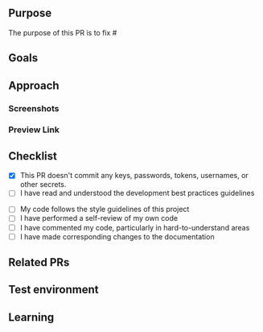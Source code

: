 ## Purpose
<!--- Describe the problems, issues, or needs driving this feature/fix and include links to related issues -->
The purpose of this PR is to fix #<issue-number>

## Goals
<!---  Describe the solutions that this feature/fix will introduce to resolve the problems described above -->

## Approach
<!--- Describe how you are implementing the solutions. Include a link to a Markdown file or Google doc if the feature write-up is too long to paste here. -->

### Screenshots
<!---  Include an animated GIF or screenshot if the change affects the UI.  -->
  
### Preview Link
<!---  Publish your project to github pages and add the preview link  -->
<!---  go to repo settings > options > git hub pages  > chose master branch > navigate to https://{username}.github.io/{repo-name}  -->

##  Checklist
- [x] This PR doesn't commit any keys, passwords, tokens, usernames, or other secrets.
- [ ] I have read and understood the development best practices guidelines 
<!---  Visit https://github.com/sef-global/sef-site/blob/master/CONTRIBUTING.md  -->
- [ ] My code follows the style guidelines of this project
- [ ] I have performed a self-review of my own code
- [ ] I have commented my code, particularly in hard-to-understand areas
- [ ] I have made corresponding changes to the documentation

## Related PRs
<!--- List any other related PRs --> 

## Test environment
<!--- List all JDK versions, operating systems, databases, and browser/versions on which this feature/fix was tested --> 

## Learning
<!--- Describe the research phase and any blog posts, patterns, libraries, or add-ons you used to solve the problem. -->
